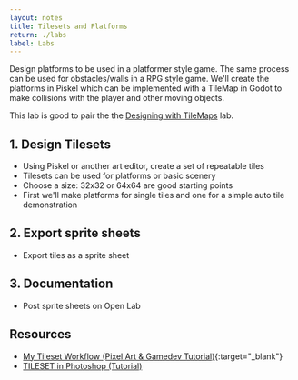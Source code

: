 ```yaml
---
layout: notes
title: Tilesets and Platforms
return: ./labs
label: Labs
---
```


<!-- <iframe width="560" height="315" src="https://www.youtube.com/embed/mN5kJ_UoJpY?rel=0" frameborder="0" allowfullscreen></iframe> -->

Design platforms to be used in a platformer style game.  The same process can be used for obstacles/walls in a RPG style game.  We'll create the platforms in Piskel which can be implemented with a TileMap in Godot to make collisions with the player and other moving objects.

This lab is good to pair the the [Designing with TileMaps](3-0_Designing_with_TileMaps) lab.

## 1. Design Tilesets
- Using Piskel or another art editor, create a set of repeatable tiles
- Tilesets can be used for platforms or basic scenery
- Choose a size: 32x32 or 64x64 are good starting points
- First we'll make platforms for single tiles and one for a simple auto tile demonstration

## 2. Export sprite sheets
- Export tiles as a sprite sheet

## 3. Documentation 
- Post sprite sheets on Open Lab

## Resources
- [My Tileset Workflow (Pixel Art & Gamedev Tutorial)](https://www.youtube.com/watch?v=btnH0x7_1g8){:target="_blank"}
- [TILESET in Photoshop (Tutorial)](https://www.youtube.com/watch?v=aaEEujLtsr8)